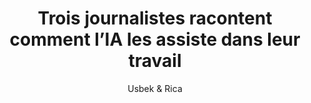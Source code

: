 ---
layout: post
title: "Trois journalistes racontent comment l’IA les assiste dans leur travail"
link: "https://usbeketrica.com/fr/article/trois-journalistes-racontent-comment-l-ia-les-assiste-dans-leur-travail"
author: "Usbek & Rica"
published_date: "08/11/2024"
description: "Et si, plutôt que de tenter de les remplacer, l’IA devenait une alliée précieuse pour les journalistes ? Dans ce premier volet de notre dossier sur la place de l’intelligence artificielle dans le monde des médias, trois professionnels de l’information dévoilent les coulisses de leur travail assisté par des algorithmes."
language: "fr"
categories: 
   - Liens
tags: "ia presse journalisme chatgpt openai"
og-tags: "ia presse journalisme chatgpt openai"
permalink: /:categories/:year/:month/:day/:title/
---